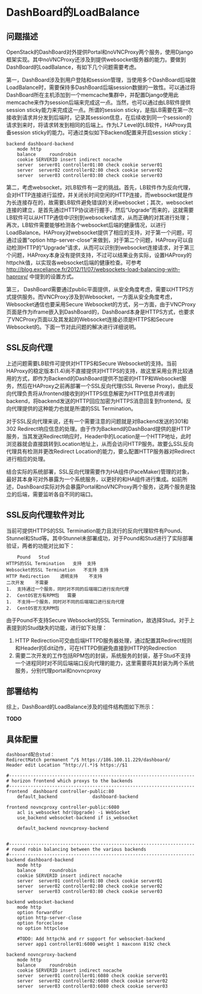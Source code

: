 # DashBoard的LoadBalance

## 问题描述

OpenStack的DashBoard对外提供Portal和noVNCProxy两个服务，使用Django框架实现。其中noVNCProxy还涉及到提供websocket服务器的能力。要做到DashBoard的LoadBalance，有如下几个问题需要考虑。

第一，DashBoard涉及到用户登陆和session管理，当使用多个DashBoard后端做LoadBalance时，需要保持多DashBoard后端session数据的一致性。可以通过将DashBoard所在主机添加到一个memcache集群中，并配置Django使用此memcache来作为session后端来完成这一点。当然，也可以通过由LB软件提供session sticky能力来完成这一点。所谓的session sticky，是指LB需要在第一次接收到请求并分发到后端时，记录其session信息，在后续收到同一个session的请求到来时，将请求转发到相同的后端上。作为L7 Level的LB软件，HAProxy具备session sticky的能力。可通过类似如下Backend配置来开启session sticky：
```
backend dashboard-backend
    mode http
    balance     roundrobin
    cookie SERVERID insert indirect nocache
    server  server01 controller01:80 check cookie server01
    server  server02 controller02:80 check cookie server02
    server  server03 controller03:80 check cookie server03
```
第二，考虑websocket，对LB软件有一定的挑战。首先，LB软件作为反向代理，会对HTTP连接进行监控，并关闭长时间空闲的HTTP连接，而websocket就是作为长连接存在的，故需要LB软件避免错误的关闭websocket；其次，websocket连接的建立，是首先通过HTTP协议进行握手，然后“Upgrade”而来的，这就需要LB软件可以从HTTP通信中识别到websocket请求，从而正确的对其进行处理；再次，LB软件需要能够检测各个websocket后端的健康情况，以进行LoadBalance。HAProxy对websocket提供了相应的支持，对于第一个问题，可通过设置“option http-server-close”来做到，对于第二个问题，HAProxy可以自动检测HTTP的“Upgrade”请求，从而可以识别到websocket连接请求，对于第三个问题，HAProxy本身没有提供支持，不过可以结果业务实际，设置HAProxy的httpchk值，以实现各websocket后端的健康检查。可参考 http://blog.exceliance.fr/2012/11/07/websockets-load-balancing-with-haproxy/ 中提到的设置方式。

第三， DashBoard需要通过public平面提供，从安全角度考虑，需要以HTTPS方式提供服务。而VNCProxy涉及到Websocket，一方面从安全角度考虑，Websocket通信也要采用Secure  Websocket的方式，另一方面，由于VNCProxy页面是作为iframe嵌入到DashBoard的，DashBoard本身是HTTPS方式，也要求了VNCProxy页面以及其发起的Websocket连接必须是HTTPS和Secure Websocket的。下面一节对此问题的解决进行详细说明。

## SSL反向代理

上述问题需要LB软件可提供对HTTPS和Secure Websocket的支持。当前HAProxy的稳定版本(1.4)尚不直接提供对HTTPS的支持，故这里采用业界比较通用的方式，即作为Backend的DashBoard提供不加密的HTTP和Websocket服务，然后在HAProxy之前再部署一个SSL反向代理(SSL Reverse Proxy)，由此反向代理负责将从frontend接收到的HTTPS信息解密为HTTP信息并传递到backend，将backend发送的HTTP回应加密为HTTPS消息回复到frontend。反向代理提供的这种能力也就是所谓的SSL Termination。

对于SSL反向代理来说，还有一个需要注意的问题就是对Backend发送的301和302 Redirect响应信息的处理。由于作为Backend的DashBoard提供的是HTTP服务，当其发送Redirect响应时，Header中的Location是一个HTTP地址，此时浏览器就会直接跳转到Location地址上，从而会访问HTTP服务。故要么SSL反向代理具有检测并更改Redirect Location的能力，要么配置HTTP服务器对Redirect进行相应的处理。

结合实际的系统部署，SSL反向代理需要作为HA组件(PaceMaker)管理的对象，最好其本身可对外暴露为一个系统服务，以更好的和HA组件进行集成。如前所述，DashBoard实际对外会暴露Portal和noVNCProxy两个服务，这两个服务是独立的后端，需要监听各自不同的端口。

## SSL反向代理软件对比

当前可提供HTTPS的SSL Termination能力且流行的反向代理软件有Pound、Stunnel和Stud等。其中Stunnel未部署成功，对于Pound和Stud进行了实际部署验证，两者的功能对比如下：

```
	Pound	Stud
HTTPS的SSL Termination	支持	支持
Websocket的SSL Termination	不支持	支持
HTTP Redirection	透明支持	不支持
二次开发	不需要
1.	支持通过一个服务，同时对不同的后端端口进行反向代理
2.	CentOS官方有RPM包	需要
1.	不支持一个服务，同时对不同的后端端口进行反向代理
2.	CentOS官方无RPM包
```

由于Pound不支持Secure Websocket的SSL Termination，故选择Stud。对于上表提到的Stud缺失的功能，进行如下处理：

1.	HTTP Redirection可交由后端HTTPD服务器处理，通过配置其Redirect规则和Header的Edit动作，可在HTTPD侧避免直接到HTTP的Redirection
2.	需要二次开发的工作包括RPM包的封装，系统服务的封装，基于Stud不支持一个进程同时对不同后端端口反向代理的能力，这里需要将其封装为两个系统服务，分别代理portal和novncproxy

## 部署结构

综上，DashBoard的LoadBalance涉及的组件结构图如下所示：

__TODO__


## 具体配置

```
dashboard配合stud：
RedirectMatch permanent ^/$ https://186.100.11.229/dashboard/
Header edit Location ^http://(.*)$ https://$1
```

```
#---------------------------------------------------------------------
# horizon frontend which proxys to the backends
#---------------------------------------------------------------------
frontend  dashboard controller-public:80
    default_backend             dashboard-backend

frontend novncproxy controller-public:6080
    acl is_websocket hdr(Upgrade) -i WebSocket
    use_backend websocket-backend if is_websocket
	
	default_backend	novncproxy-backend


#---------------------------------------------------------------------
# round robin balancing between the various backends
#---------------------------------------------------------------------
backend dashboard-backend
    mode http
    balance     roundrobin
    cookie SERVERID insert indirect nocache
    server  server01 controller01:80 check cookie server01
    server  server02 controller02:80 check cookie server02
    server  server03 controller03:80 check cookie server03

backend websocket-backend
	mode http
	option forwardfor
	option http-server-close
	option forceclose
	no option httpclose
	
	#TODO: Add httpchk and rr support for websocket-backend
	server app1 controller01:6080 weight 1 maxconn 8192 check

backend novncproxy-backend
	mode http
	balance     roundrobin
    cookie SERVERID insert indirect nocache
    server  server01 controller01:6080 check cookie server01
    server  server02 controller02:6080 check cookie server02
    server  server03 controller03:6080 check cookie server03
```

